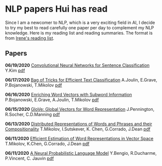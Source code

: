 

# NLP papers Hui has read

Since I am a newcomer to NLP, which is a very exciting field in AI, I decide to try my best to read carefully one paper per day to complement my NLP knowledge. Here is my reading list and reading summaries. The format is from [Irene's reading list](https://github.com/irenetrampoline/papers).

## Papers

**06/19/2020** [Convolutional Neural Networks for Sentence Classification](./writeups/CNN_sentence_class.md) Y.Kim [pdf](https://arxiv.org/pdf/1408.5882.pdf)

**06/17/2020** [Bag of Tricks for Efficient Text Classification](./writeups/fastText_2.md) A.Joulin, E.Grave, P.Bojanowski, T.Mikolov [pdf](https://arxiv.org/pdf/1607.01759.pdf)

**06/16/2020** [Enriching Word Vectors with Subword Information](./writeups/FastText_1.md) P.Bojanowski, E.Grave, A.Joulin, T.Mikolov [pdf](https://arxiv.org/pdf/1607.04606.pdf)

**06/15/2020** [GloVe: Global Vectors for Word Representation](./writeups/GloVe.md) J.Pennington, R.Socher, C.D.Manning [pdf](https://nlp.stanford.edu/pubs/glove.pdf)

**06/13/2020** [Distributed Representations of Words and Phrases and their Compositionality](./writeups/Negative_sampling.md) T.Mikolov, I.Sutskever, K. Chen, G.Corrado,  J.Dean [pdf](https://arxiv.org/abs/1310.4546)

**06/11/2020** [Efficient Estimation of Word Representations in Vector Space](./writeups/Word2vec.md) T.Mikolov, K.Chen, G.Corrado, J.Dean [pdf](https://arxiv.org/abs/1301.3781)

**06/11/2020** [A Neural Probabilistic Language Model](./writeups/NNLM.md) Y.Bengio, R.Ducharme, P.Vincent, C. Jauvin [pdf](http://www.jmlr.org/papers/volume3/bengio03a/bengio03a.pdf)









